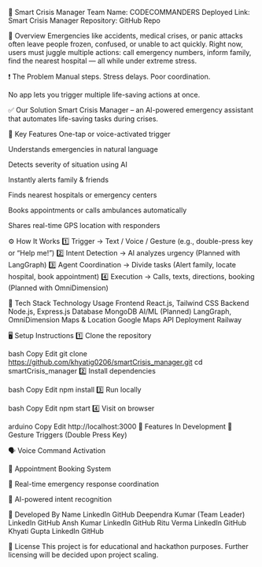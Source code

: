 🚨 Smart Crisis Manager
Team Name: CODECOMMANDERS
Deployed Link: Smart Crisis Manager
Repository: GitHub Repo

📖 Overview
Emergencies like accidents, medical crises, or panic attacks often leave people frozen, confused, or unable to act quickly. Right now, users must juggle multiple actions: call emergency numbers, inform family, find the nearest hospital — all while under extreme stress.

❗ The Problem
Manual steps. Stress delays. Poor coordination.

No app lets you trigger multiple life-saving actions at once.

✅ Our Solution
Smart Crisis Manager – an AI-powered emergency assistant that automates life-saving tasks during crises.

🔑 Key Features
One-tap or voice-activated trigger

Understands emergencies in natural language

Detects severity of situation using AI

Instantly alerts family & friends

Finds nearest hospitals or emergency centers

Books appointments or calls ambulances automatically

Shares real-time GPS location with responders

⚙️ How It Works
1️⃣ Trigger → Text / Voice / Gesture (e.g., double-press key or “Help me!”)
2️⃣ Intent Detection → AI analyzes urgency (Planned with LangGraph)
3️⃣ Agent Coordination → Divide tasks (Alert family, locate hospital, book appointment)
4️⃣ Execution → Calls, texts, directions, booking (Planned with OmniDimension)

🚀 Tech Stack
Technology	Usage
Frontend	React.js, Tailwind CSS
Backend	Node.js, Express.js
Database	MongoDB
AI/ML (Planned)	LangGraph, OmniDimension
Maps & Location	Google Maps API
Deployment	Railway

🖥️ Setup Instructions
1️⃣ Clone the repository

bash
Copy
Edit
git clone https://github.com/khyatig0206/smartCrisis_manager.git
cd smartCrisis_manager
2️⃣ Install dependencies

bash
Copy
Edit
npm install
3️⃣ Run locally

bash
Copy
Edit
npm start
4️⃣ Visit on browser

arduino
Copy
Edit
http://localhost:3000
🌟 Features In Development
📱 Gesture Triggers (Double Press Key)

🗣️ Voice Command Activation

🏥 Appointment Booking System

📡 Real-time emergency response coordination

🧠 AI-powered intent recognition

👥 Developed By
Name	LinkedIn	GitHub
Deependra Kumar (Team Leader)	LinkedIn	GitHub
Ansh Kumar	LinkedIn	GitHub
Ritu Verma	LinkedIn	GitHub
Khyati Gupta	LinkedIn	GitHub

📣 License
This project is for educational and hackathon purposes.
Further licensing will be decided upon project scaling.


